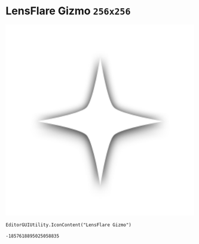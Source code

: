 # LensFlare Gizmo `256x256`
<img src="/img/LensFlare%20Gizmo.png" width=512 height=512>

``` CSharp
EditorGUIUtility.IconContent("LensFlare Gizmo")
```
```
-1857618895025058835
```
